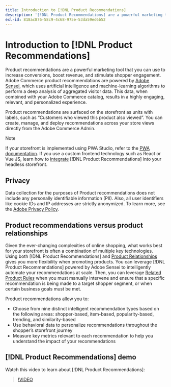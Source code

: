 ```yaml
---
title: Introduction to [!DNL Product Recommendations]
description: '[!DNL Product Recommendations] are a powerful marketing tool that you can use to increase conversions, boost revenue, and stimulate shopper engagement.'
exl-id: 818ac876-58c9-4c68-975e-53da59ed6b52
---
```

# Introduction to [!DNL Product Recommendations]

Product recommendations are a powerful marketing tool that you can use to increase conversions, boost revenue, and stimulate shopper engagement. Adobe Commerce product recommendations are powered by [Adobe Sensei](https://www.adobe.com/sensei.html), which uses artificial intelligence and machine-learning algorithms to perform a deep analysis of aggregated visitor data. This data, when combined with your Adobe Commerce catalog, results in a highly engaging, relevant, and personalized experience.

Product recommendations are surfaced on the storefront as units with labels, such as “Customers who viewed this product also viewed”. You can create, manage, and deploy recommendations across your store views directly from the Adobe Commerce Admin.

>[!NOTE]
>
> If your storefront is implemented using PWA Studio, refer to the [PWA documentation](https://developer.adobe.com/commerce/pwa-studio/integrations/product-recommendations/). If you use a custom frontend technology such as React or Vue JS, learn how to [integrate](headless.md) [!DNL Product Recommendations] into your headless storefront.

## Privacy

Data collection for the purposes of Product recommendations does not include any personally identifiable information (PII). Also, all user identifiers like cookie IDs and IP addresses are strictly anonymized. To learn more, see the [Adobe Privacy Policy](https://www.adobe.com/privacy/policy.html).

## Product recommendations versus product relationships

Given the ever-changing complexities of online shopping, what works best for your storefront is often a combination of multiple key technologies. Using both [!DNL Product Recommendations] and [Product Relationships](https://docs.magento.com/user-guide/marketing/product-relationships.html) gives you more flexibility when promoting products. You can leverage [!DNL Product Recommendations] powered by Adobe Sensei to intelligently automate your recommendations at scale. Then, you can leverage [Related Product Rules](https://docs.magento.com/user-guide/marketing/product-related-rules.html) when you must manually intervene and ensure that a specific recommendation is being made to a target shopper segment, or when certain business goals must be met.

Product recommendations allow you to:

- Choose from nine distinct intelligent recommendation types based on the following areas: shopper-based, item-based, popularity-based, trending, and similarity-based
- Use behavioral data to personalize recommendations throughout the shopper’s storefront journey
- Measure key metrics relevant to each recommendation to help you understand the impact of your recommendations

## [!DNL Product Recommendations] demo

Watch this video to learn about [!DNL Product Recommendations]:

>[!VIDEO](https://video.tv.adobe.com/v/343991?quality=12)
